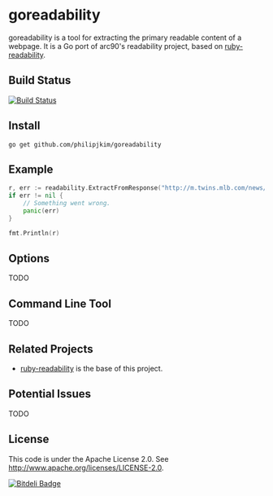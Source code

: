 goreadability
=============

goreadability is a tool for extracting the primary readable content of a
webpage. It is a Go port of arc90's readability project, 
based on [ruby-readability](https://github.com/cantino/ruby-readability). 

Build Status
------------

[![Build Status](https://travis-ci.org/philipjkim/goreadability.png)](https://travis-ci.org/philipjkim/goreadability)

Install
-------

    go get github.com/philipjkim/goreadability


Example
-------

```go
r, err := readability.ExtractFromResponse("http://m.twins.mlb.com/news/article/172850240/twins-impressed-by-byung-ho-parks-home-run")
if err != nil {
    // Something went wrong.
    panic(err)
}

fmt.Println(r)
```


Options
-------

TODO


Command Line Tool
-----------------

TODO


Related Projects
----------------

* [ruby-readability](https://github.com/cantino/ruby-readability) is the base of this project.


Potential Issues
----------------

TODO


License
-------

This code is under the Apache License 2.0. See <http://www.apache.org/licenses/LICENSE-2.0>.


[![Bitdeli Badge](https://d2weczhvl823v0.cloudfront.net/philipjkim/goreadability/trend.png)](https://bitdeli.com/free "Bitdeli Badge")

